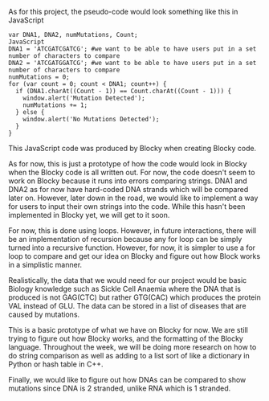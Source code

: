 As for this project, the pseudo-code would look something like this in JavaScript


```
var DNA1, DNA2, numMutations, Count;
JavaScript
DNA1 = 'ATCGATCGATCG'; #we want to be able to have users put in a set number of characters to compare
DNA2 = 'ATCGATGGATCG'; #we want to be able to have users put in a set number of characters to compare
numMutations = 0;
for (var count = 0; count < DNA1; count++) {
  if (DNA1.charAt((Count - 1)) == Count.charAt((Count - 1))) {
    window.alert('Mutation Detected');
    numMutations += 1;
  } else {
    window.alert('No Mutations Detected');
  }
}
```


This JavaScript code was produced by Blocky when creating Blocky code. 

As for now, this is just a prototype of how the code would look in Blocky when the Blocky code is all written out. 
For now, the code doesn't seem to work on Blocky because it runs into errors comparing strings. 
DNA1 and DNA2 as for now have hard-coded DNA strands which will be compared later on. However, later down in the road, we would like to implement a way for users to input their own strings into the code. While this hasn't been implemented in Blocky yet, we will get to it soon.

For now, this is done using loops. However, in future interactions, there will be an implementation of recursion because any for loop can be simply turned into a recursive function. 
However, for now, it is simpler to use a for loop to compare and get our idea on Blocky and figure out how Block works in a simplistic manner. 

Realistically, the data that we would need for our project would be basic Biology knowledge such as Sickle Cell Anaemia where the DNA that is produced is not GAG(CTC) but rather GTG(CAC) which produces the protein VAL instead of GLU.
The data can be stored in a list of diseases that are caused by mutations. 

This is a basic prototype of what we have on Blocky for now. We are still trying to figure out how Blocky works, and the formatting of the Blocky language. Throughout the week, we will be doing more research on how to do string comparison as well as adding to a list sort of like a dictionary in Python or hash table in C++. 

Finally, we would like to figure out how DNAs can be compared to show mutations since DNA is 2 stranded, unlike RNA which is 1 stranded. 
